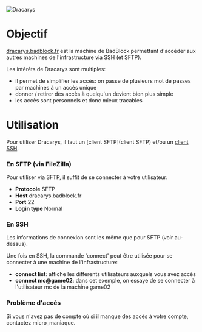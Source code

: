 ![Dracarys](https://media.giphy.com/media/vFKqnCdLPNOKc/giphy.gif)

# Objectif

[dracarys.badblock.fr](dracarys.badblock.fr) est la machine de BadBlock permettant d'accéder aux autres machines de l'infrastructure via SSH (et SFTP).

Les intérêts de Dracarys sont multiples:
*  il permet de simplifier les accès: on passe de plusieurs mot de passes par machines à un accès unique
*  donner / retirer dès accès à quelqu'un devient bien plus simple
*  les accès sont personnels et donc mieux tracables

# Utilisation

Pour utiliser Dracarys, il faut un [client SFTP](client SFTP) et/ou un [client SSH](http://ttyplus.com/multi-tabbed-putty/).

### En SFTP (via FileZilla)

Pour utiliser via SFTP, il suffit de se connecter à votre utilisateur:
* **Protocole** SFTP
* **Host** dracarys.badblock.fr
* **Port** 22
* **Login type** Normal

### En SSH

Les informations de connexion sont les même que pour SFTP (voir au-dessus).

Une fois en SSH, la commande 'connect' peut être utilisée pour se connecter à une machine de l'infrastructure:
* **connect list**: affiche les différents utilisateurs auxquels vous avez accès
* **connect mc@game02**: dans cet exemple, on essaye de se connecter à l'utilisateur mc de la machine game02

### Problème d'accès

Si vous n'avez pas de compte où si il manque des accès à votre compte, contactez micro_maniaque.